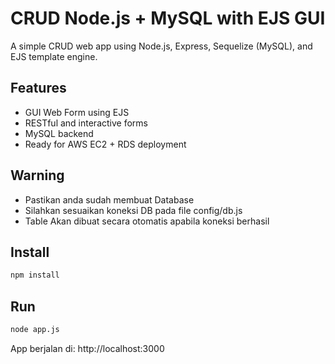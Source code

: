 # CRUD Node.js + MySQL with EJS GUI

A simple CRUD web app using Node.js, Express, Sequelize (MySQL), and EJS template engine.

## Features

- GUI Web Form using EJS
- RESTful and interactive forms
- MySQL backend
- Ready for AWS EC2 + RDS deployment

## Warning
- Pastikan anda sudah membuat Database
- Silahkan sesuaikan koneksi DB pada file config/db.js
- Table Akan dibuat secara otomatis apabila koneksi berhasil

## Install

```bash
npm install
```

## Run

```bash
node app.js
```

App berjalan di: http://localhost:3000
